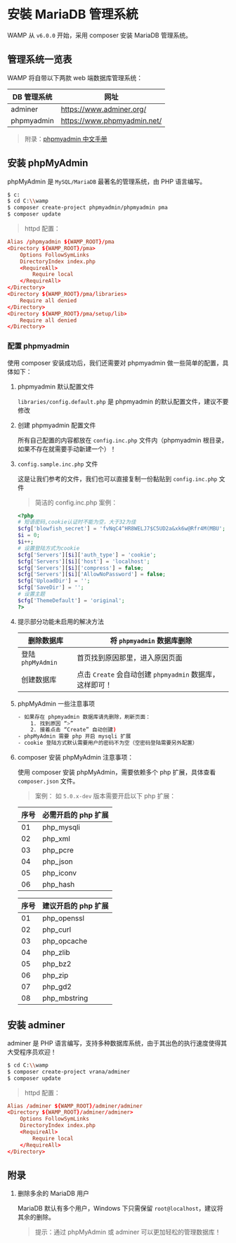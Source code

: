 # 安裝 MariaDB 管理系統

WAMP 从 `v6.0.0` 开始，采用 composer 安装 MariaDB 管理系统。

## 管理系统一览表

WAMP 将自带以下两款 web 端数据库管理系统：

| DB 管理系统 | 网址                        |
| ----------- | --------------------------- |
| adminer     | https://www.adminer.org/    |
| phpmyadmin  | https://www.phpmyadmin.net/ |

> 附录：[phpmyadmin 中文手册](https://docs.phpmyadmin.net/zh_CN/latest/)

## 安装 phpMyAdmin

phpMyAdmin 是 `MySQL/MariaDB` 最著名的管理系统，由 PHP 语言编写。

```sh
$ c:
$ cd C:\\wamp
$ composer create-project phpmyadmin/phpmyadmin pma
$ composer update
```

> httpd 配置：

```conf
Alias /phpmyadmin ${WAMP_ROOT}/pma
<Directory ${WAMP_ROOT}/pma>
    Options FollowSymLinks
    DirectoryIndex index.php
    <RequireAll>
        Require local
    </RequireAll>
</Directory>
<Directory ${WAMP_ROOT}/pma/libraries>
    Require all denied
</Directory>
<Directory ${WAMP_ROOT}/pma/setup/lib>
    Require all denied
</Directory>
```

### 配置 phpmyadmin

使用 composer 安装成功后，我们还需要对 phpmyadmin 做一些简单的配置，具体如下：

1.  phpmyadmin 默认配置文件

    `libraries/config.default.php` 是 phpmyadmin 的默认配置文件，建议不要修改

2.  创建 phpmyadmin 配置文件

    所有自己配置的内容都放在 `config.inc.php` 文件内（phpmyadmin 根目录，如果不存在就需要手动新建一个）！

3.  `config.sample.inc.php` 文件

    这是让我们参考的文件，我们也可以直接复制一份黏贴到 `config.inc.php` 文件

    > 简洁的 config.inc.php 案例：

    ```php
    <?php
    # 短语密码,cookie认证时不能为空，大于32为佳
    $cfg['blowfish_secret'] = 'fvNqC4^HR8WELJ7$C5UD2a&xk6w@Rfr4M(MBU';
    $i = 0;
    $i++;
    # 设置登陆方式为cookie
    $cfg['Servers'][$i]['auth_type'] = 'cookie';
    $cfg['Servers'][$i]['host'] = 'localhost';
    $cfg['Servers'][$i]['compress'] = false;
    $cfg['Servers'][$i]['AllowNoPassword'] = false;
    $cfg['UploadDir'] = '';
    $cfg['SaveDir'] = '';
    # 设置主题
    $cfg['ThemeDefault'] = 'original';
    ?>
    ```

4.  提示部分功能未启用的解决方法

    | 删除数据库        | 将 `phpmyadmin` 数据库删除                               |
    | ----------------- | -------------------------------------------------------- |
    | 登陆 `phpMyAdmin` | 首页找到原因那里，进入原因页面                           |
    | 创建数据库        | 点击 `Create` 会自动创建 `phpmyadmin` 数据库，这样即可！ |

5.  phpMyAdmin 一些注意事项

    ```sh
    - 如果存在 phpmyadmin 数据库请先删除，刷新页面：
        1. 找到原因 “>”
        2. 接着点击 “Create” 自动创建)
    - phpMyAdmin 需要 php 开启 mysqli 扩展
    - cookie 登陆方式默认需要用户的密码不为空（空密码登陆需要另外配置）
    ```

6.  composer 安装 phpMyAdmin 注意事项：

    使用 composer 安装 phpMyAdmin，需要依赖多个 php 扩展，具体查看 `composer.json` 文件。

    > 案例： 如 `5.0.x-dev` 版本需要开启以下 php 扩展：

    | 序号 | 必需开启的 php 扩展 |
    | ---- | ------------------- |
    | 01   | php_mysqli          |
    | 02   | php_xml             |
    | 03   | php_pcre            |
    | 04   | php_json            |
    | 05   | php_iconv           |
    | 06   | php_hash            |

    | 序号 | 建议开启的 php 扩展 |
    | ---- | ------------------- |
    | 01   | php_openssl         |
    | 02   | php_curl            |
    | 03   | php_opcache         |
    | 04   | php_zlib            |
    | 05   | php_bz2             |
    | 06   | php_zip             |
    | 07   | php_gd2             |
    | 08   | php_mbstring        |

## 安装 adminer

adminer 是 PHP 语言编写，支持多种数据库系统，由于其出色的执行速度使得其大受程序员欢迎！

```sh
$ cd C:\\wamp
$ composer create-project vrana/adminer
$ composer update
```

> httpd 配置：

```conf
Alias /adminer ${WAMP_ROOT}/adminer/adminer
<Directory ${WAMP_ROOT}/adminer/adminer>
    Options FollowSymLinks
    DirectoryIndex index.php
    <RequireAll>
        Require local
    </RequireAll>
</Directory>
```

## 附录

1. 删除多余的 MariaDB 用户

   MariaDB 默认有多个用户，Windows 下只需保留 `root@localhost`，建议将其余的删除。

   > 提示：通过 phpMyAdmin 或 adminer 可以更加轻松的管理数据库！
